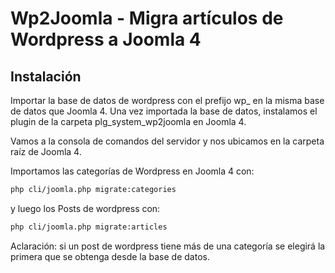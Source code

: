 # Wp2Joomla - Migra artículos de Wordpress a Joomla 4

## Instalación

Importar la base de datos de wordpress con el prefijo wp_ en la misma base de datos que Joomla 4. Una vez importada la base de datos, instalamos el plugin de la carpeta plg_system_wp2joomla en Joomla 4.

Vamos a la consola de comandos del servidor y nos ubicamos en la carpeta raíz de Joomla 4. 

Importamos las categorías de Wordpress en Joomla 4 con:
```bash
php cli/joomla.php migrate:categories
```

y luego los Posts de wordpress con:

```bash
php cli/joomla.php migrate:articles
```

Aclaración: si un post de wordpress tiene más de una categoría se elegirá la primera que se obtenga desde la base de datos.